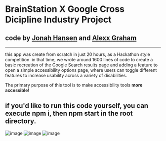 # BrainStation X Google Cross Dicipline Industry Project
## code by [Jonah Hansen](https://www.linkedin.com/in/jonah-hansen-dev/) and [Alexx Graham](https://www.linkedin.com/in/alexx-graham-dev/)
____________________________________________________________________

this app was create from scratch in just 20 hours, as a Hackathon style competition. in that time, we wrote around 1600 lines of code to create a basic recreation of the Google Search results page and adding a feature to open a simple accessibility options page, where users can toggle different features to increase usability across a variety of disabilities. 

The primary purpose of this tool is to make accessibility tools **more accessible!**


## if you'd like to run this code yourself, you can execute npm i, then npm start in the root directory. 

![image](https://github.com/Jonah-Hansen/brainstation-industry-project/assets/43560715/b8958b1f-8fff-42bc-8afa-14d2f3e798ef) 
![image](https://github.com/Jonah-Hansen/brainstation-industry-project/assets/43560715/60452c7e-ea44-4e87-9ecb-84622cdfac61) 
![image](https://github.com/Jonah-Hansen/brainstation-industry-project/assets/43560715/d9a3612a-bf81-4f70-8d3d-a336fbe3be07)
